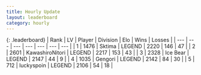 ```yaml
---
title: Hourly Update
layout: leaderboard
category: hourly
---
```


{: .leaderboard}
| Rank | LV | Player | Division | Elo | Wins | Losses |
| --- | --- | --- | --- | --- | --- | --- |
| <span data-change="0">1</span> | 1476 | <span title="ID: 353063">Sktima</span> | LEGEND | <span data-change="0">2220</span> | <span data-change="0">146</span> | <span data-change="0">47</span> |
| <span data-change="0">2</span> | 2601 | <span title="ID: 164871">KawashiroNitori</span> | LEGEND | <span data-change="0">2217</span> | <span data-change="0">153</span> | <span data-change="0">43</span> |
| <span data-change="1">3</span> | 2328 | <span title="ID: 417840">Ice Bear</span> | LEGEND | <span data-change="9">2147</span> | <span data-change="2">44</span> | <span data-change="0">9</span> |
| <span data-change="-1">4</span> | 1035 | <span title="ID: 294236">Gengori</span> | LEGEND | <span data-change="-2">2142</span> | <span data-change="2">84</span> | <span data-change="1">30</span> |
| <span data-change="0">5</span> | 712 | <span title="ID: 512212">luckyspoin</span> | LEGEND | <span data-change="0">2106</span> | <span data-change="0">54</span> | <span data-change="0">18</span> |